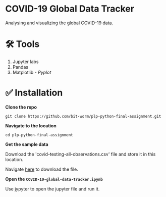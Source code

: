 # COVID-19 Global Data Tracker

  Analysing and visualizing the global COVID-19 data.

# 🛠️ Tools

  1. Jupyter labs
  2. Pandas
  3. Matplotlib - *Pyplot*

# ✅ Installation

**Clone the repo**

  `git clone https://github.com/bit-worm/plp-python-final-assignment.git`

**Navigate to the location**

  `cd plp-python-final-assignment`

**Get the sample data**

  Download the 'covid-testing-all-observations.csv' file and store it in this location.

  Navigate [here](https://www.kaggle.com/datasets) to download the file.

**Open the `COVID-19-global-data-tracker.ipynb`**

  Use jypyter to open the jupyter file and run it.

